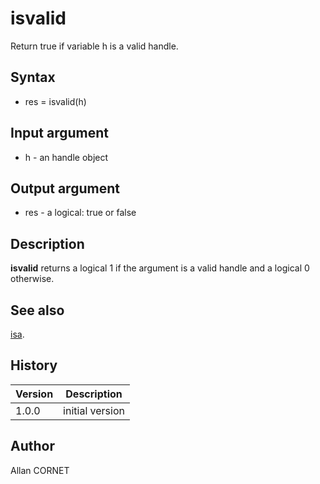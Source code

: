 # isvalid

Return true if variable h is a valid handle.

## Syntax

- res = isvalid(h)

## Input argument

- h - an handle object

## Output argument

- res - a logical: true or false

## Description

<b>isvalid</b> returns a logical 1 if the argument is a valid handle and a logical 0 otherwise.

## See also

[isa](../types/isa.md).

## History

| Version | Description     |
| ------- | --------------- |
| 1.0.0   | initial version |

## Author

Allan CORNET
